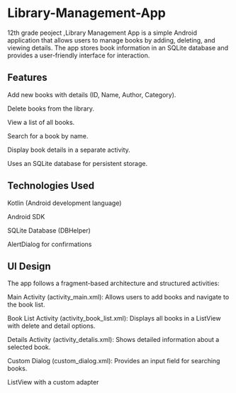 # Library-Management-App
12th grade peoject ,Library Management App is a simple Android application that allows users to manage books by adding, deleting, and viewing details. The app stores book information in an SQLite database and provides a user-friendly interface for interaction.

## Features

Add new books with details (ID, Name, Author, Category).

Delete books from the library.

View a list of all books.

Search for a book by name.

Display book details in a separate activity.

Uses an SQLite database for persistent storage.


## Technologies Used

Kotlin (Android development language)

Android SDK

SQLite Database (DBHelper)

AlertDialog for confirmations

## UI Design

The app follows a fragment-based architecture and structured activities:

Main Activity (activity_main.xml): Allows users to add books and navigate to the book list.

Book List Activity (activity_book_list.xml): Displays all books in a ListView with delete and detail options.

Details Activity (activity_detalis.xml): Shows detailed information about a selected book.

Custom Dialog (custom_dialog.xml): Provides an input field for searching books.

ListView with a custom adapter
